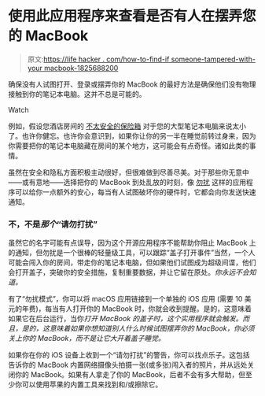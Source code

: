 # 使用此应用程序来查看是否有人在摆弄您的 MacBook

> 原文:[https://life hacker . com/how-to-find-if someone-tampered-with-your macbook-1825688200](https://lifehacker.com/how-to-find-out-if-someone-messed-with-your-macbook-1825688200)

确保没有人试图打开、登录或摆弄你的 MacBook 的最好方法是确保他们没有物理接触到你的笔记本电脑。这并不总是可能的。

Watch

例如，假设您酒店房间的 [不太安全的保险箱](https://lifehacker.com/most-hotel-safes-have-a-hidden-lock-that-s-easy-to-brea-1736152584) 对于您的大型笔记本电脑来说太小了。也许你健忘。也许你会意识到，如果你让你的另一半在睡觉前转过身来，因为你需要把你的笔记本电脑藏在房间的某个地方，这可能会有点奇怪。诸如此类的事情。

虽然在安全和隐私方面积极主动很好，但很难做到尽善尽美。对于那些你无意中——或有意地——选择把你的 MacBook 到处乱放的时刻，像 [勿扰](https://objective-see.com/products/dnd.html) 这样的应用程序可以给你一点额外的安心，每当有人试图破坏你的硬件时，它都会向你发送快速通知。

### 不，不是*那个*“请勿打扰”

虽然它的名字可能有点误导，因为这个开源应用程序不能帮助你阻止 MacBook 上的通知，但勿扰是一个很棒的轻量级工具，可以跟踪“盖子打开事件”当然，一个人可能会闯入你的房间，带走你的笔记本电脑，但如果他们试图成为超级间谍，他们会打开盖子，突破你的安全措施，复制重要数据，并让它留在原处。*你永远不会知道。*

有了“勿扰模式”，你可以将 macOS 应用链接到一个单独的 iOS 应用 (需要 10 美元的年费)，每当有人打开你的 MacBook 时，你就会收到提醒。是的，这意味着如果它在后台运行，当你*打开 MacBook 的盖子时，这个实用程序就会触发。而且，是的，这意味着如果你想知道别人什么时候试图摆弄你的 MacBook，你必须关上你的 MacBook，而不是让它大开着盖子睡觉。*

如果你在你的 iOS 设备上收到一个“请勿打扰”的警告，你可以找点乐子。这包括告诉你的 MacBook 内置网络摄像头拍摄一张(或多张)闯入者的照片，并从远处关闭你的 MacBook。如果有人拿走了你的 MacBook，后者不会有多大帮助，但至少你可以使用苹果的内置工具来找到和/或擦除它。